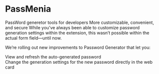 # PassMenia
PassWord generetor tools for developers
More customizable, convenient, and secure 
While you’ve always been able to customize password generation settings within the extension, this wasn’t possible within the actual form field—until now.  

We’re rolling out new improvements to Password Generator that let you: 

View and refresh the auto-generated password  
Change the generation settings for the new password directly in the web card 

